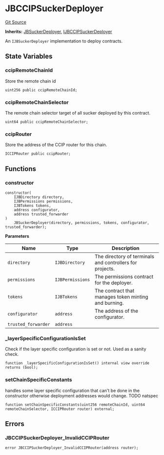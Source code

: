 # JBCCIPSuckerDeployer
[Git Source](https://github.com/Bananapus/nana-suckers/blob/faba69dd26a284c037886fb39a0fe6a34055e8dd/src/deployers/JBCCIPSuckerDeployer.sol)

**Inherits:**
[JBSuckerDeployer](/docs/dev/v5/api/suckers/deployers/JBSuckerDeployer.md), [IJBCCIPSuckerDeployer](/docs/dev/v5/api/suckers/interfaces/IJBCCIPSuckerDeployer.md)

An `IJBSuckerDeployer` implementation to deploy contracts.


## State Variables
### ccipRemoteChainId
Store the remote chain id


```solidity
uint256 public ccipRemoteChainId;
```


### ccipRemoteChainSelector
The remote chain selector target of all sucker deployed by this contract.


```solidity
uint64 public ccipRemoteChainSelector;
```


### ccipRouter
Store the address of the CCIP router for this chain.


```solidity
ICCIPRouter public ccipRouter;
```


## Functions
### constructor


```solidity
constructor(
    IJBDirectory directory,
    IJBPermissions permissions,
    IJBTokens tokens,
    address configurator,
    address trusted_forwarder
)
    JBSuckerDeployer(directory, permissions, tokens, configurator, trusted_forwarder);
```
**Parameters**

|Name|Type|Description|
|----|----|-----------|
|`directory`|`IJBDirectory`|The directory of terminals and controllers for projects.|
|`permissions`|`IJBPermissions`|The permissions contract for the deployer.|
|`tokens`|`IJBTokens`|The contract that manages token minting and burning.|
|`configurator`|`address`|The address of the configurator.|
|`trusted_forwarder`|`address`||


### _layerSpecificConfigurationIsSet

Check if the layer specific configuration is set or not. Used as a sanity check.


```solidity
function _layerSpecificConfigurationIsSet() internal view override returns (bool);
```

### setChainSpecificConstants

handles some layer specific configuration that can't be done in the constructor otherwise deployment
addresses would change.
TODO natspec


```solidity
function setChainSpecificConstants(uint256 remoteChainId, uint64 remoteChainSelector, ICCIPRouter router) external;
```

## Errors
### JBCCIPSuckerDeployer_InvalidCCIPRouter

```solidity
error JBCCIPSuckerDeployer_InvalidCCIPRouter(address router);
```

